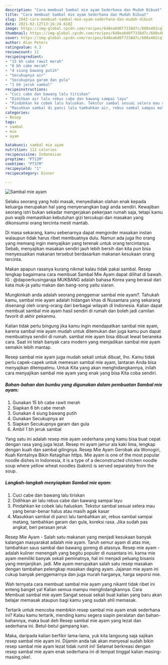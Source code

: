 ```yaml
---
description: "Cara membuat Sambal mie ayam Sederhana dan Mudah Dibuat"
title: "Cara membuat Sambal mie ayam Sederhana dan Mudah Dibuat"
slug: 1042-cara-membuat-sambal-mie-ayam-sederhana-dan-mudah-dibuat
date: 2021-02-12T13:16:24.610Z
image: https://img-global.cpcdn.com/recipes/648ea6d0f7338d7c/680x482cq70/sambal-mie-ayam-foto-resep-utama.jpg
thumbnail: https://img-global.cpcdn.com/recipes/648ea6d0f7338d7c/680x482cq70/sambal-mie-ayam-foto-resep-utama.jpg
cover: https://img-global.cpcdn.com/recipes/648ea6d0f7338d7c/680x482cq70/sambal-mie-ayam-foto-resep-utama.jpg
author: Alan Peters
ratingvalue: 4.3
reviewcount: 11
recipeingredient:
- "15 bh cabe rawit merah"
- "6 bh cabe merah"
- "4 siung bawang putih"
- "Secukupnya air"
- "Secukupnya garam dan gula"
- "1 bh jeruk sambal"
recipeinstructions:
- "Cuci cabe dan bawang lalu tiriskan"
- "Didihkan air lalu rebus cabe dan bawang sampai layu"
- "Pindahkan ke cobek lalu haluskan. Tekstur sambal sesuai selera mau yang benar-benar halus atau masih agak kasar"
- "Masukkan sambal di panci lalu tambahkan air, rebus sambal sampai matang, tambahkan garam dan gula, koreksi rasa. Jika sudah pas angkat, beri perasan jeruk"
categories:
- Resep
tags:
- sambal
- mie
- ayam

katakunci: sambal mie ayam 
nutrition: 112 calories
recipecuisine: Indonesian
preptime: "PT12M"
cooktime: "PT37M"
recipeyield: "1"
recipecategory: Dinner

---
```



![Sambal mie ayam](https://img-global.cpcdn.com/recipes/648ea6d0f7338d7c/680x482cq70/sambal-mie-ayam-foto-resep-utama.jpg)

Selaku seorang yang hobi masak, menyediakan olahan enak kepada keluarga merupakan hal yang menyenangkan bagi anda sendiri. Kewajiban seorang istri bukan sekadar mengerjakan pekerjaan rumah saja, tetapi kamu pun wajib memastikan kebutuhan gizi tercukupi dan masakan yang dikonsumsi orang tercinta mesti mantab.

Di masa  sekarang, kamu sebenarnya dapat mengorder masakan instan walaupun tidak harus ribet membuatnya dulu. Namun ada juga lho orang yang memang ingin menyajikan yang terenak untuk orang tercintanya. Sebab, menyajikan masakan sendiri jauh lebih bersih dan kita pun bisa menyesuaikan makanan tersebut berdasarkan makanan kesukaan orang tercinta. 

Makan apapun rasanya kurang nikmat kalau tidak pakai sambal. Resep lengkap bagaimana cara membuat Sambal Mie Ayam dapat dilihat di bawah. IG : @dapoerkusingaraja MUKBANG adalah bahasa Korea yang berasal dari kata muk-ja yaitu makan dan bang-song yaitu siaran.

Mungkinkah anda adalah seorang penggemar sambal mie ayam?. Tahukah kamu, sambal mie ayam adalah hidangan khas di Nusantara yang sekarang disenangi oleh orang-orang dari berbagai wilayah di Indonesia. Kalian dapat membuat sambal mie ayam hasil sendiri di rumah dan boleh jadi camilan favorit di akhir pekanmu.

Kalian tidak perlu bingung jika kamu ingin mendapatkan sambal mie ayam, karena sambal mie ayam mudah untuk ditemukan dan juga kamu pun dapat membuatnya sendiri di rumah. sambal mie ayam bisa dibuat lewat beraneka cara. Saat ini telah banyak cara modern yang menjadikan sambal mie ayam semakin lebih mantap.

Resep sambal mie ayam juga mudah sekali untuk dibuat, lho. Kamu tidak perlu capek-capek untuk memesan sambal mie ayam, lantaran Anda bisa menyajikan ditempatmu. Untuk Kita yang akan menghidangkannya, inilah cara menyajikan sambal mie ayam yang enak yang bisa Kita coba sendiri.

<!--inarticleads1-->

##### Bahan-bahan dan bumbu yang digunakan dalam pembuatan Sambal mie ayam:

1. Gunakan 15 bh cabe rawit merah
1. Siapkan 6 bh cabe merah
1. Gunakan 4 siung bawang putih
1. Gunakan Secukupnya air
1. Siapkan Secukupnya garam dan gula
1. Ambil 1 bh jeruk sambal


Yang satu ini adalah resep mie ayam sederhana yang kamu bisa buat cepat dengan rasa yang juga lezat. Resep mi ayam jamur ala kaki lima, lengkap dengan kuah dan sambal gilingnya. Resep Mie Ayam Gerobak ala Wonogiri, Kuah Kentalnya Bikin Ketagihan https. Mie ayam is one of the most popular noodle dishes in Indonesia, it is a type of a deconstructed chicken noodle soup where yellow wheat noodles (bakmi) is served separately from the soup. 

<!--inarticleads2-->

##### Langkah-langkah menyiapkan Sambal mie ayam:

1. Cuci cabe dan bawang lalu tiriskan
1. Didihkan air lalu rebus cabe dan bawang sampai layu
1. Pindahkan ke cobek lalu haluskan. Tekstur sambal sesuai selera mau yang benar-benar halus atau masih agak kasar
1. Masukkan sambal di panci lalu tambahkan air, rebus sambal sampai matang, tambahkan garam dan gula, koreksi rasa. Jika sudah pas angkat, beri perasan jeruk


Resep Mie Ayam - Salah satu makanan yang menjadi kesukaan banyak kalangan masyarakat adalah mie ayam. Taruh semur ayam di atas mie, tambahkan saus sambal dan bawang goreng di atasnya. Resep mie ayam - adalah kuliner menengah yang begitu populer di nusantara ini. karna mie ayam memiliki banyak sekali peminatnya, hal ini menjadi peluang bisanis yang menjanjikan. jadi. Mie ayam merupakan salah satu resep masakan dengan tambahan pelengkap masakan daging ayam. Jajanan mie ayam ini cukup banyak penggemarnya dan juga murah harganya, harga seporsi mie. 

Wah ternyata cara membuat sambal mie ayam yang nikamt tidak ribet ini enteng banget ya! Kalian semua mampu menghidangkannya. Cara Membuat sambal mie ayam Sangat sesuai sekali buat kalian yang baru akan belajar memasak ataupun bagi kamu yang sudah ahli memasak.

Tertarik untuk mencoba membikin resep sambal mie ayam enak sederhana ini? Kalau kamu tertarik, mending kamu segera siapin peralatan dan bahan-bahannya, maka buat deh Resep sambal mie ayam yang lezat dan sederhana ini. Betul-betul gampang kan. 

Maka, daripada kalian berfikir lama-lama, yuk kita langsung saja sajikan resep sambal mie ayam ini. Dijamin anda tak akan menyesal sudah bikin resep sambal mie ayam lezat tidak rumit ini! Selamat berkreasi dengan resep sambal mie ayam enak sederhana ini di tempat tinggal kalian masing-masing,oke!.

